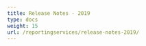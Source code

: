 ```yaml
---
title: Release Notes - 2019
type: docs
weight: 15
url: /reportingservices/release-notes-2019/
---
```



